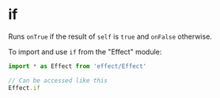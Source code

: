 # if

Runs `onTrue` if the result of `self` is `true` and `onFalse` otherwise.

To import and use `if` from the "Effect" module:

```ts
import * as Effect from 'effect/Effect'

// Can be accessed like this
Effect.if
```
